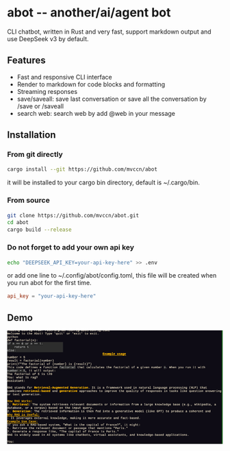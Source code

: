 # abot -- another/ai/agent bot
CLI chatbot, written in Rust and very fast, support markdown output and use DeepSeek v3 by default. 

## Features
- Fast and responsive CLI interface
- Render to markdown for code blocks and formatting
- Streaming responses
- save/saveall:
     save last conversation or save all the conversation by /save or /saveall
- search web:
    search web by add @web in your message

## Installation

### From git directly

```bash
cargo install --git https://github.com/mvccn/abot
```
it will be installed to your cargo bin directory, default is ~/.cargo/bin. 

### From source

```bash
git clone https://github.com/mvccn/abot.git
cd abot
cargo build --release
```
### Do not forget to add your own api key

```bash
echo "DEEPSEEK_API_KEY=your-api-key-here" >> .env
```
or add one line to ~/.config/abot/config.toml, this file will be created when you run abot for the first time.
```toml
api_key = "your-api-key-here"
```

## Demo

![abot demo](./assets/abot.png)